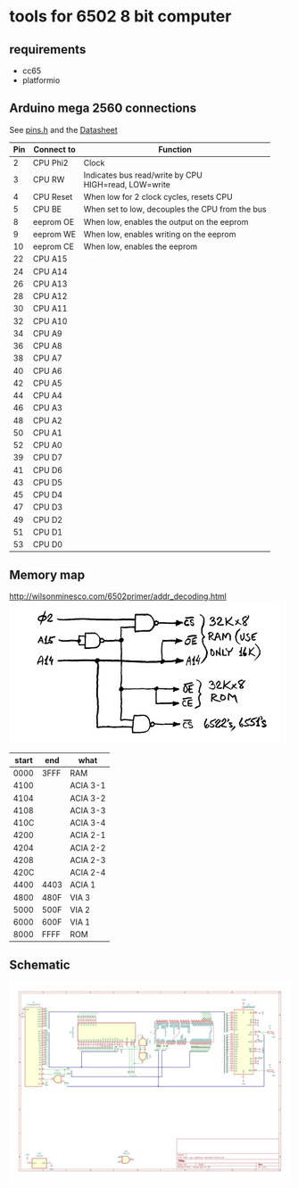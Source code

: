 # tools for 6502 8 bit computer

## requirements
* cc65
* platformio

## Arduino mega 2560 connections
See [pins.h](include/pins.h) and the [Datasheet](https://www.westerndesigncenter.com/wdc/documentation/w65c02s.pdf)

| Pin | Connect to | Function                                                  |
|-----|------------|-----------------------------------------------------------|
| 2   | CPU Phi2   | Clock                                                     |
| 3   | CPU RW     | Indicates bus read/write by CPU <br/>HIGH=read, LOW=write |
| 4   | CPU Reset  | When low for 2 clock cycles, resets CPU                   |
| 5   | CPU BE     | When set to low, decouples the CPU from the bus           |
| 8   | eeprom OE  | When low, enables the output on the eeprom                |
| 9   | eeprom WE  | When low, enables writing on the eeprom                   |
| 10  | eeprom CE  | When low, enables the eeprom                              |
| 22  | CPU A15    |                                                           |
| 24  | CPU A14    |                                                           |
| 26  | CPU A13    |                                                           |
| 28  | CPU A12    |                                                           |
| 30  | CPU A11    |                                                           |
| 32  | CPU A10    |                                                           |
| 34  | CPU A9     |                                                           |
| 36  | CPU A8     |                                                           |
| 38  | CPU A7     |                                                           |
| 40  | CPU A6     |                                                           |
| 42  | CPU A5     |                                                           |
| 44  | CPU A4     |                                                           |
| 46  | CPU A3     |                                                           |
| 48  | CPU A2     |                                                           |
| 50  | CPU A1     |                                                           |
| 52  | CPU A0     |                                                           |
| 39  | CPU D7     |                                                           |
| 41  | CPU D6     |                                                           |
| 43  | CPU D5     |                                                           |
| 45  | CPU D4     |                                                           |
| 47  | CPU D3     |                                                           |
| 49  | CPU D2     |                                                           |
| 51  | CPU D1     |                                                           |
| 53  | CPU D0     |                                                           |

## Memory map
http://wilsonminesco.com/6502primer/addr_decoding.html
![address decoder](address-decoder.jpg)


| start | end  | what     |
|-------|------|----------|
| 0000  | 3FFF | RAM      |
| 4100  |      | ACIA 3-1 |
| 4104  |      | ACIA 3-2 |
| 4108  |      | ACIA 3-3 |
| 410C  |      | ACIA 3-4 |
| 4200  |      | ACIA 2-1 |
| 4204  |      | ACIA 2-2 |
| 4208  |      | ACIA 2-3 |
| 420C  |      | ACIA 2-4 |
| 4400  | 4403 | ACIA 1   |
| 4800  | 480F | VIA 3    |
| 5000  | 500F | VIA 2    |
| 6000  | 600F | VIA 1    |
| 8000  | FFFF | ROM      |

## Schematic
![schematic](kicad/8bit-cpu-address-decoder.svg)